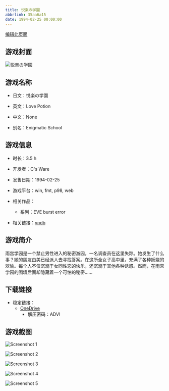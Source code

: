 ```yaml
---
title: 悦楽の学園
abbrlink: 35aa6a15
date: 1994-02-25 00:00:00
---
```

[编辑此页面](https://github.com/ACG-3/ADV3-source/blob/main/source/_posts/games/%E6%82%A6%E6%A5%BD%E3%81%AE%E5%AD%A6%E5%9C%92.md)

## 游戏封面

![悦楽の学園](https://pan.timero.xyz/d/onedrive/img_lib_001/%E6%82%A6%E6%A5%BD%E3%81%AE%E5%AD%A6%E5%9C%92_cover.avif)


## 游戏名称

- 日文：悦楽の学園
- 英文：Love Potion
- 中文：None

- 别名：Enigmatic School


## 游戏信息

- 时长：3.5 h
- 开发者：C's Ware
- 发售日期：1994-02-25
- 游戏平台：win, fmt, p98, web
- 相关作品：
   - 系列：EVE burst error

- 相关链接：[vndb](https://vndb.org/v740)


## 游戏简介

雨宫学园是一个禁止男性进入的秘密游园，一名调查员在这里失踪。她发生了什么事？她的朋友由美已经派人去寻找答案。在这所全女子高中里，充满了各种妖娆的欢愉。每个人不仅沉溺于女同性恋的快乐，还沉溺于其他各种诱惑。然而，在雨宫学园的围墙后面却隐藏着一个可怕的秘密......




## 下载链接

- 稳定链接：
    - [OneDrive](https://pan.timero.xyz/onedrive/adv_lib_001/%E6%82%A6%E6%A5%BD%E3%81%AE%E5%AD%A6%E5%9C%92)
        - 解压密码：ADV!



## 游戏截图


![Screenshot 1](https://pan.timero.xyz/d/onedrive/img_lib_001/%E6%82%A6%E6%A5%BD%E3%81%AE%E5%AD%A6%E5%9C%92_Screenshot_1.avif)

![Screenshot 2](https://pan.timero.xyz/d/onedrive/img_lib_001/%E6%82%A6%E6%A5%BD%E3%81%AE%E5%AD%A6%E5%9C%92_Screenshot_2.avif)

![Screenshot 3](https://pan.timero.xyz/d/onedrive/img_lib_001/%E6%82%A6%E6%A5%BD%E3%81%AE%E5%AD%A6%E5%9C%92_Screenshot_3.avif)

![Screenshot 4](https://pan.timero.xyz/d/onedrive/img_lib_001/%E6%82%A6%E6%A5%BD%E3%81%AE%E5%AD%A6%E5%9C%92_Screenshot_4.avif)

![Screenshot 5](https://pan.timero.xyz/d/onedrive/img_lib_001/%E6%82%A6%E6%A5%BD%E3%81%AE%E5%AD%A6%E5%9C%92_Screenshot_5.avif)

